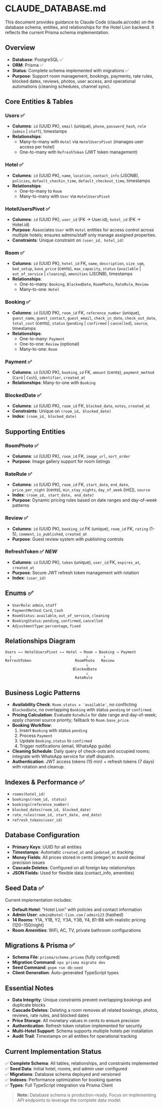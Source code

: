 # CLAUDE_DATABASE.md

This document provides guidance to Claude Code (claude.ai/code) on the database schema, entities, and relationships for the Hotel Lion backend. It reflects the current Prisma schema implementation.

## Overview

* **Database**: PostgreSQL ✅
* **ORM**: Prisma ✅
* **Status**: Complete schema implemented with migrations ✅
* **Purpose**: Support room management, bookings, payments, rate rules, blocked dates, reviews, photos, user access, and operational automations (cleaning schedules, channel sync).

## Core Entities & Tables

### Users ✅

* **Columns**: `id` (UUID PK), `email` (unique), `phone`, `password_hash`, `role` (`admin` | `staff`), timestamps
* **Relationships**: 
  - Many-to-many with `Hotel` via `HotelUsersPivot` (manages user access per hotel)
  - One-to-many with `RefreshToken` (JWT token management)

### Hotel ✅

* **Columns**: `id` (UUID PK), `name`, `location`, `contact_info` (JSONB), `policies`, `default_checkin_time`, `default_checkout_time`, timestamps
* **Relationships**: 
  - One-to-many to `Room`
  - Many-to-many with `User` via `HotelUsersPivot`

### HotelUsersPivot ✅

* **Columns**: `id` (UUID PK), `user_id` (FK → User.id), `hotel_id` (FK → Hotel.id)
* **Purpose**: Associates `User` with `Hotel` entities for access control across multiple hotels; ensures admins/staff only manage assigned properties.
* **Constraints**: Unique constraint on `(user_id, hotel_id)`

### Room ✅

* **Columns**: `id` (UUID PK), `hotel_id` FK, `name`, `description`, `size_sqm`, `bed_setup`, `base_price` (cents), `max_capacity`, `status` (`available` | `out_of_service` | `cleaning`), `amenities` (JSONB), timestamps
* **Relationships**:
  - One-to-many: `Booking`, `BlockedDate`, `RoomPhoto`, `RateRule`, `Review`
  - Many-to-one: `Hotel`

### Booking ✅

* **Columns**: `id` (UUID PK), `room_id` FK, `reference_number` (unique), `guest_name`, `guest_contact`, `guest_email`, `check_in_date`, `check_out_date`, `total_cost` (cents), `status` (`pending` | `confirmed` | `cancelled`), `source`, timestamps
* **Relationships**:
  - One-to-many: `Payment`
  - One-to-one: `Review` (optional)
  - Many-to-one: `Room`

### Payment ✅

* **Columns**: `id` (UUID PK), `booking_id` FK, `amount` (cents), `payment_method` (`Card` | `Cash`), `identifier`, `created_at`
* **Relationships**: Many-to-one with `Booking`

### BlockedDate ✅

* **Columns**: `id` (UUID PK), `room_id` FK, `blocked_date`, `notes`, `created_at`
* **Constraints**: Unique on `(room_id, blocked_date)`
* **Index**: `(room_id, blocked_date)`

## Supporting Entities

### RoomPhoto ✅

* **Columns**: `id` (UUID PK), `room_id` FK, `image_url`, `sort_order`
* **Purpose**: Image gallery support for room listings

### RateRule ✅

* **Columns**: `id` (UUID PK), `room_id` FK, `start_date`, `end_date`, `price_per_night` (cents), `min_stay_nights`, `day_of_week` (int[]), `source`
* **Index**: `(room_id, start_date, end_date)`
* **Purpose**: Dynamic pricing rules based on date ranges and day-of-week patterns

### Review ✅

* **Columns**: `id` (UUID PK), `booking_id` FK (unique), `room_id` FK, `rating` (1-5), `comment`, `is_published`, `created_at`
* **Purpose**: Guest review system with publishing controls

### RefreshToken ✅ *NEW*

* **Columns**: `id` (UUID PK), `token` (unique), `user_id` FK, `expires_at`, `created_at`
* **Purpose**: Secure JWT refresh token management with rotation
* **Index**: `(user_id)`

## Enums ✅

* `UserRole`: `admin`, `staff`
* `PaymentMethod`: `Card`, `Cash`
* `RoomStatus`: `available`, `out_of_service`, `cleaning`
* `BookingStatus`: `pending`, `confirmed`, `cancelled`
* `AdjustmentType`: `percentage`, `fixed`

## Relationships Diagram

```
Users ←→ HotelUsersPivot ←→ Hotel → Room → Booking → Payment
  ↓                                  ↓       ↓
RefreshToken                    RoomPhoto   Review
                                     ↓
                               BlockedDate
                                     ↓
                                RateRule
```

## Business Logic Patterns

* **Availability Check**: `Room.status = 'available'`, no conflicting `BlockedDate`, no overlapping `Booking` with status `pending` or `confirmed`.
* **Pricing Calculation**: Evaluate `RateRule` for date range and day-of-week; apply channel source priority; fallback to `Room.base_price`.
* **Booking Workflow**:
  1. Insert `Booking` with status `pending`
  2. Process `Payment`
  3. Update `Booking.status` to `confirmed`
  4. Trigger notifications (email, WhatsApp guide)
* **Cleaning Schedule**: Daily query of check-outs and occupied rooms; integrate with WhatsApp service for staff dispatch.
* **Authentication**: JWT access tokens (15 min) + refresh tokens (7 days) with rotation and cleanup.

## Indexes & Performance ✅

* `rooms(hotel_id)`
* `bookings(room_id, status)`
* `bookings(reference_number)`
* `blocked_dates(room_id, blocked_date)`
* `rate_rules(room_id, start_date, end_date)`
* `refresh_tokens(user_id)`

## Database Configuration

* **Primary Keys**: UUID for all entities
* **Timestamps**: Automatic `created_at` and `updated_at` tracking
* **Money Fields**: All prices stored in cents (integer) to avoid decimal precision issues
* **Cascade Deletes**: Configured on all foreign key relationships
* **JSON Fields**: Used for flexible data (contact_info, amenities)

## Seed Data ✅

Current implementation includes:
* **Default Hotel**: "Hotel Lion" with policies and contact information
* **Admin User**: `admin@hotel-lion.com` / `admin123` (hashed)
* **14 Rooms**: Y1A, Y1B, Y2, Y3A, Y3B, Y4, B1-B8 with realistic pricing ($120-$150/night)
* **Room Amenities**: WiFi, AC, TV, private bathroom configurations

## Migrations & Prisma ✅

* **Schema File**: `prisma/schema.prisma` (fully configured)
* **Migration Command**: `npx prisma migrate dev`
* **Seed Command**: `pnpm run db:seed`
* **Client Generation**: Auto-generated TypeScript types

## Essential Notes

* **Data Integrity**: Unique constraints prevent overlapping bookings and duplicate blocks
* **Cascade Deletes**: Deleting a room removes all related bookings, photos, reviews, rate rules, and blocked dates
* **Price Storage**: All monetary values in cents to ensure precision
* **Authentication**: Refresh token rotation implemented for security
* **Multi-Hotel Support**: Schema supports multiple hotels per installation
* **Audit Trail**: Timestamps on all entities for operational tracking

## Current Implementation Status

✅ **Complete Schema**: All tables, relationships, and constraints implemented  
✅ **Seed Data**: Initial hotel, rooms, and admin user configured  
✅ **Migrations**: Database schema deployed and versioned  
✅ **Indexes**: Performance optimization for booking queries  
✅ **Types**: Full TypeScript integration via Prisma Client  

> **Note:** Database schema is production-ready. Focus on implementing API endpoints to leverage the complete data model.